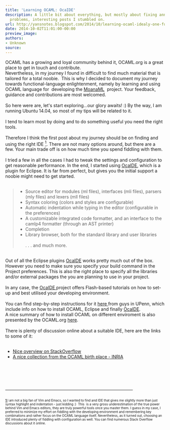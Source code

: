 ```yaml
---
title: 'Learning OCAML: OcaIDE'
description: A little bit about everything, but mostly about fixing annoying tech
  problems, interesting posts I stumbled on.
url: http://yansnotes.blogspot.com/2014/10/learning-ocaml-idealy-one-function-at.html
date: 2014-10-02T11:01:00-00:00
preview_image:
authors:
- Unknown
source:
---
```


<div dir="ltr" style="text-align: left;" trbidi="on">
<div dir="ltr" style="text-align: left;" trbidi="on">
OCAML has a growing and loyal community behind it, OCAML.org is a great place to get in touch and contribute.<br/>
Nevertheless, in my journey I found in difficult to find much material that is tailored for a total noobie.&nbsp; This is why I decided to document my journey towards functional-language enlightenment, namely by learning and using OCAML language for&nbsp; developing the <a href="https://github.com/yansh/MoanaML/" target="_blank">MoanaML</a>&nbsp; project. Your feedback, guidance and contributions are most welcomed. <br/>
<br/>
So here were are, let's start exploring...our glory awaits! :) By the way, I am running Ubuntu 14.04, so most of my tips will be related to it.<br/>
<br/>
I tend to learn most by doing and to do something useful you need the right tools. <br/>
<br/>
Therefore I think the first post about my journey should be on finding and using the right IDE <a href="https://www.blogger.com/blogger.g?blogID=954580896613987338#1" name="top1"><sup>1</sup></a>. There are not many options around, but there are a few. Your main trade off is on how much time you spend fiddling with them.<br/>
<br/>
I tried a few in all the cases I had to tweak the settings and configuration to get reasonable performance. In the end, I started using <a href="http://www.algo-prog.info/ocaide/index.php" target="_blank">OcaIDE</a>, which is a plugin for Eclipse. It is far from perfect, but gives you the initial support a noobie might need to get started.<br/>
<br/>
<blockquote class="tr_bq">
<ul>
<li> Source editor for modules (ml files), interfaces (mli files), parsers (mly files) and lexers (mll files)
        </li>
<li> Syntax coloring (colors and styles are configurable)
        </li>
<li> Automatic indentation while typing in the editor (configurable in the preferences)
        </li>
<li> A customizable integrated code formatter, and an interface to the camlp4 formatter (through an AST printer)
        </li>
<li> Completion
        </li>
<li> Library browser, both for the standard library and user libraries
        <br/><br/>. . . and much more. </li>
</ul>
</blockquote>
<br/>
Out of all the Eclipse plugins <a href="http://www.algo-prog.info/ocaide/index.php" target="_blank">OcaIDE</a> works pretty much out of the box. However you need to make sure you specify your build command in the Project preferences. This is also the right place to specify all the libraries and/or external packages the you are planning to use in your project.<br/>
<br/>
In any case, the <a href="http://www.algo-prog.info/ocaide/index.php" target="_blank">OcaIDE </a>project offers Flash-based tutorials on how to set-up and best utilised your developing environment.<br/>
<br/>
You can find step-by-step instructions for it <a href="http://www.seas.upenn.edu/~cis120e/ocaml_setup.shtml" target="_blank">here </a>from guys in UPenn, which include info on how to install OCAML, Eclipse and finally <a href="http://www.algo-prog.info/ocaide/index.php" target="_blank">OcaIDE</a>.<br/>
A nice summary of how to install OCAML on different enviroment is also presented by the OCAML.org <a href="https://ocaml.org/docs/install.html" target="_blank">here</a>.<br/>
<br/>
There is plenty of discussion online about a suitable IDE, here are the links to some of it:<br/>
<br/>
<ul style="text-align: left;">
<li><a href="http://stackoverflow.com/a/14767665" target="_blank">Nice overview on StackOverflow </a></li>
<li><a href="http://caml.inria.fr/cgi-bin/hump.en.cgi?sort=0&amp;browse=56" target="_blank">A nice collection from the OCAML birth place - INRIA </a></li>
</ul>
<br/>
<br/>
<br/>
<br/></div>
<hr width="80%"/>
<span class="Apple-style-span" style="font-size: x-small;"><br/>
<a href="https://www.blogger.com/null" name="1"><b>1 </b></a>I am not a big fan of Vim and Emacs, so I wanted to find and IDE 
that gives me slightly more than just syntax highlight and indentation -
 just kidding :)&nbsp; This&nbsp; is a very gross underestimation
 of the true power behind Vim and Emacs editors, they are truly powerful
 tools once you master them. I guess in my case, I preferred to minimize
 my effort on fiddling with the developing environment and remembering 
key combinations and rather focus on the OCAML language itself. 
Nevertheless, as it turned out, choosing an IDE introduced plenty of 
fiddling with configuration as well. You can find numerous Stack Overflow discussions about it online. </span></div>

